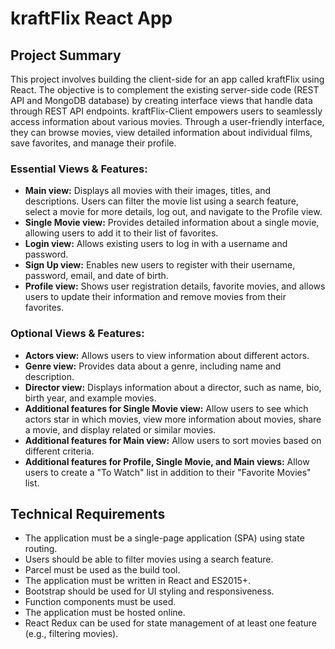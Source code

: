 # kraftFlix React App

## Project Summary

This project involves building the client-side for an app called kraftFlix using React. The objective is to complement the existing server-side code (REST API and MongoDB database) by creating interface views that handle data through REST API endpoints.
kraftFlix-Client empowers users to seamlessly access information about various movies. Through a user-friendly interface, they can browse movies, view detailed information about individual films, save favorites, and manage their profile.

### Essential Views & Features:

- **Main view:** Displays all movies with their images, titles, and descriptions. Users can filter the movie list using a search feature, select a movie for more details, log out, and navigate to the Profile view.
- **Single Movie view:** Provides detailed information about a single movie, allowing users to add it to their list of favorites.
- **Login view:** Allows existing users to log in with a username and password.
- **Sign Up view:** Enables new users to register with their username, password, email, and date of birth.
- **Profile view:** Shows user registration details, favorite movies, and allows users to update their information and remove movies from their favorites.

### Optional Views & Features:

- **Actors view:** Allows users to view information about different actors.
- **Genre view:** Provides data about a genre, including name and description.
- **Director view:** Displays information about a director, such as name, bio, birth year, and example movies.
- **Additional features for Single Movie view:** Allow users to see which actors star in which movies, view more information about movies, share a movie, and display related or similar movies.
- **Additional features for Main view:** Allow users to sort movies based on different criteria.
- **Additional features for Profile, Single Movie, and Main views:** Allow users to create a "To Watch" list in addition to their "Favorite Movies" list.

## Technical Requirements

- The application must be a single-page application (SPA) using state routing.
- Users should be able to filter movies using a search feature.
- Parcel must be used as the build tool.
- The application must be written in React and ES2015+.
- Bootstrap should be used for UI styling and responsiveness.
- Function components must be used.
- The application must be hosted online.
- React Redux can be used for state management of at least one feature (e.g., filtering movies).
